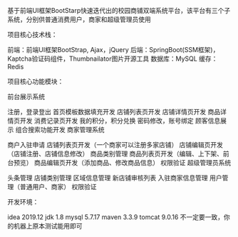 基于前端UI框架BootStarp快速迭代出的校园商铺双端系统平台，该平台有三个子系统，分别供普通消费用户，商家和超级管理员使用

项目核心技术栈：

前端：前端UI框架BootStrap, Ajax，jQuery
后端：SpringBoot(SSM框架)，Kaptcha验证码组件，Thumbnailator图片开源工具
数据库：MySQL
缓存：Redis

项目核心功能模块：

 前台展示系统

注册，登录登出
首页模板数据填充开发
店铺列表页开发
店铺详情页开发
商品详情页开发
消费记录页开发
我的积分，积分兑换
密码修改，账号绑定
顾客信息展示
组合搜索功能开发
 商家管理系统

商户入驻申请
店铺列表页开发（一个商家可以注册多家店铺）
店铺编辑页开发（店铺注册、店铺信息修改）
商品类别管理
商品列表页开发（编辑、上下架、前台预览）
商品编辑页开发（添加商品、修改商品信息）
权限验证
 超级管理员系统

头条管理
店铺类别管理
区域信息管理
新店铺审核列表
入驻商家信息管理
用户管理（普通用户、商家）
权限验证

开发环境：

idea 2019.12
jdk 1.8
mysql 5.7.17
maven 3.3.9
tomcat 9.0.16
不一定要一致，你的机器上原本测试能用即可

